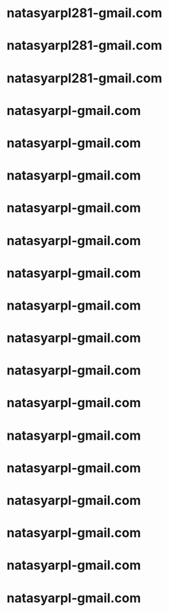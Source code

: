 # natasyarpl281-gmail.com
# natasyarpl281-gmail.com
# natasyarpl281-gmail.com
# natasyarpl-gmail.com
# natasyarpl-gmail.com
# natasyarpl-gmail.com
# natasyarpl-gmail.com
# natasyarpl-gmail.com
# natasyarpl-gmail.com
# natasyarpl-gmail.com
# natasyarpl-gmail.com
# natasyarpl-gmail.com
# natasyarpl-gmail.com
# natasyarpl-gmail.com
# natasyarpl-gmail.com
# natasyarpl-gmail.com
# natasyarpl-gmail.com
# natasyarpl-gmail.com
# natasyarpl-gmail.com
